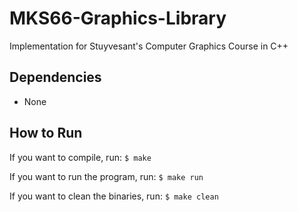 # MKS66-Graphics-Library
Implementation for Stuyvesant's Computer Graphics Course in C++

## Dependencies

- None

## How to Run

If you want to compile, run: `$ make`

If you want to run the program, run: `$ make run`

If you want to clean the binaries, run: `$ make clean`